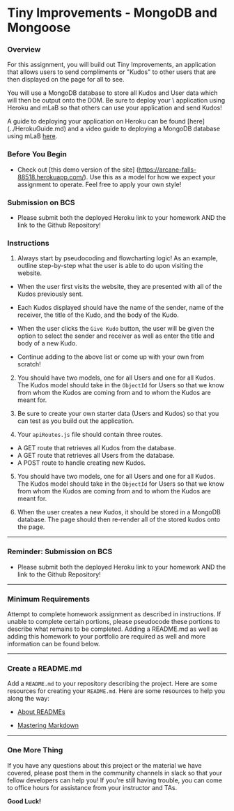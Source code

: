 # Tiny Improvements - MongoDB and Mongoose

### Overview

For this assignment, you will build out Tiny Improvements, an 
application that allows users to send compliments or "Kudos" to 
other users that are then displayed on the page for all to see. 

You will use a MongoDB database to store all Kudos and User data
 which will then be output onto the DOM. Be sure to deploy your
 \ application using Heroku and mLaB so that others can use your
  application and send Kudos! 

A guide to deploying your application on Heroku can be found [here]
(../HerokuGuide.md) and a video guide to deploying a MongoDB database
 using mLaB [here](https://youtu.be/xyWcHBsJbts).

### Before You Begin

* Check out [this demo version of the site]
(https://arcane-falls-88518.herokuapp.com/). Use this as a model for
 how we expect your assignment to operate. Feel free to apply your 
 own style!

### Submission on BCS

* Please submit both the deployed Heroku link to your homework AND 
the link to the Github Repository!

### Instructions

1. Always start by pseudocoding and flowcharting logic! As an example, 
outline step-by-step what the user is able to do upon visiting the website. 

  * When the user first visits the website, they are presented with all of
   the Kudos previously sent.
  * Each Kudos displayed should have the name of the sender, name of the receiver,
   the title of the Kudo, and the body of the Kudo.
  * When the user clicks the `Give Kudo` button, the user will be given the
   option to select the sender and receiver as well as enter the title and body
    of a new Kudo.

* Continue adding to the above list or come up with your own from scratch!

2. You should have two models, one for all Users and one for all Kudos. The
 Kudos model should take in the `ObjectId` for Users so that we know from whom
  the Kudos are coming from and to whom the Kudos are meant for.

3. Be sure to create your own starter data (Users and Kudos) so that you
 can test as you build out the application.

4. Your `apiRoutes.js` file should contain three routes.

  * A GET route that retrieves all Kudos from the database.
  * A GET route that retrieves all Users from the database.
  * A POST route to handle creating new Kudos.

5. You should have two models, one for all Users and one for all Kudos. The Kudos
 model should take in the `ObjectId` for Users so that we know from whom the Kudos
  are coming from and to whom the Kudos are meant for.

6. When the user creates a new Kudos, it should be stored in a MongoDB database.
 The page should then re-render all of the stored kudos onto the page.

- - - 

### Reminder: Submission on BCS

* Please submit both the deployed Heroku link to your homework AND the link
 to the Github Repository!

- - -

### Minimum Requirements

Attempt to complete homework assignment as described in instructions. If unable
 to complete certain portions, please pseudocode these portions to describe what 
 remains to be completed. Adding a README.md as well as adding this homework to
  your portfolio are required as well and more information can be found below.

- - -

### Create a README.md

Add a `README.md` to your repository describing the project. Here are some
 resources for creating your `README.md`. Here are some resources to help you
  along the way:

* [About READMEs](https://help.github.com/articles/about-readmes/)

* [Mastering Markdown](https://guides.github.com/features/mastering-markdown/)

- - -

### One More Thing

If you have any questions about this project or the material we have covered, 
please post them in the community channels in slack so that your fellow developers 
can help you! If you're still having trouble, you can come to office hours for
 assistance from your instructor and TAs.

**Good Luck!**
